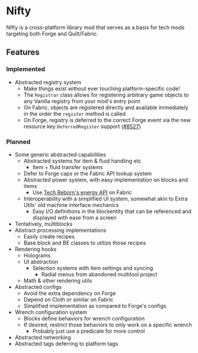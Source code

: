 # Nifty

Nifty is a cross-platform library mod that serves as a basis for tech mods targeting both Forge and Quilt/Fabric.

## Features

### Implemented
* Abstracted registry system
    * Make things exist without ever touching platform-specific code!
    * The `Registrar` class allows for registering arbitrary game objects to any Vanilla registry from your mod's entry point
    * On Fabric, objects are registered directly and available immediately in the order the `register` method is called
    * On Forge, registry is deferred to the correct Forge event via the new resource key `DeferredRegister` support ([#8527](https://github.com/MinecraftForge/MinecraftForge/pull/8527))

### Planned
* Some generic abstracted capabilities
    * Abstracted systems for item & fluid handling etc
        * Item + fluid transfer systems
    * Defer to Forge caps or the Fabric API lookup system
    * Abstracted power system, with easy implementation on blocks and items
        * Use [Tech Reborn's energy API](https://github.com/TechReborn/Energy) on Fabric
    * Interoperability with a simplified UI system, somewhat akin to Extra Utils' old machine interface mechanics
        * Easy I/O definitions in the blockentity that can be referenced and displayed with ease from a screen
* Tentatively, multiblocks
* Abstract processing implementations
    * Easily create recipes
    * Base block and BE classes to utilize those recipes
* Rendering hooks
    * Holograms
    * UI abstraction
        * Selection systems with item settings and syncing
            * Radial menus from abandoned multitool project
    * Math & other rendering utils
* Abstracted configs
    * Avoid the extra dependency on Forge
    * Depend on Cloth or similar on Fabric
    * Simplified implementation as compared to Forge's configs
* Wrench configuration system
    * Blocks define behaviors for wrench configuration
    * If desired, restrict those behaviors to only work on a specific wrench
        * Probably just use a predicate for more control
* Abstracted networking
* Abstracted tags deferring to platform tags